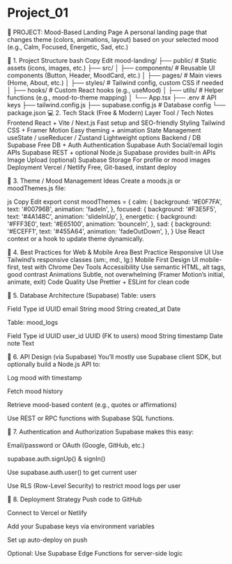 # Project_01

🌈 PROJECT: Mood-Based Landing Page
A personal landing page that changes theme (colors, animations, layout) based on your selected mood (e.g., Calm, Focused, Energetic, Sad, etc.)

🧱 1. Project Structure
bash
Copy
Edit
mood-landing/
├── public/             # Static assets (icons, images, etc.)
├── src/
│   ├── components/     # Reusable UI components (Button, Header, MoodCard, etc.)
│   ├── pages/          # Main views (Home, About, etc.)
│   ├── styles/         # Tailwind config, custom CSS if needed
│   ├── hooks/          # Custom React hooks (e.g., useMood)
│   ├── utils/          # Helper functions (e.g., mood-to-theme mapping)
│   └── App.tsx
├── .env                # API keys
├── tailwind.config.js
├── supabase.config.js  # Database config
└── package.json
💻 2. Tech Stack (Free & Modern)
Layer	Tool / Tech	Notes
Frontend	React + Vite / Next.js	Fast setup and SEO-friendly
Styling	Tailwind CSS + Framer Motion	Easy theming + animation
State Management	useState / useReducer / Zustand	Lightweight options
Backend / DB	Supabase	Free DB + Auth
Authentication	Supabase Auth	Social/email login
APIs	Supabase REST + optional Node.js	Supabase provides built-in APIs
Image Upload (optional)	Supabase Storage	For profile or mood images
Deployment	Vercel / Netlify	Free, Git-based, instant deploy

🎨 3. Theme / Mood Management Ideas
Create a moods.js or moodThemes.js file:

js
Copy
Edit
export const moodThemes = {
  calm: {
    background: '#E0F7FA',
    text: '#00796B',
    animation: 'fadeIn',
  },
  focused: {
    background: '#F3E5F5',
    text: '#4A148C',
    animation: 'slideInUp',
  },
  energetic: {
    background: '#FFF3E0',
    text: '#E65100',
    animation: 'bounceIn',
  },
  sad: {
    background: '#ECEFF1',
    text: '#455A64',
    animation: 'fadeOutDown',
  },
}
Use React context or a hook to update theme dynamically.

📲 4. Best Practices for Web & Mobile
Area	Best Practice
Responsive UI	Use Tailwind’s responsive classes (sm:, md:, lg:)
Mobile First	Design UI mobile-first, test with Chrome Dev Tools
Accessibility	Use semantic HTML, alt tags, good contrast
Animations	Subtle, not overwhelming (Framer Motion’s initial, animate, exit)
Code Quality	Use Prettier + ESLint for clean code

🧩 5. Database Architecture (Supabase)
Table: users

Field	Type
id	UUID
email	String
mood	String
created_at	Date

Table: mood_logs

Field	Type
id	UUID
user_id	UUID (FK to users)
mood	String
timestamp	Date
note	Text

🔌 6. API Design (via Supabase)
You’ll mostly use Supabase client SDK, but optionally build a Node.js API to:

Log mood with timestamp

Fetch mood history

Retrieve mood-based content (e.g., quotes or affirmations)

Use REST or RPC functions with Supabase SQL functions.

🔐 7. Authentication and Authorization
Supabase makes this easy:

Email/password or OAuth (Google, GitHub, etc.)

supabase.auth.signUp() & signIn()

Use supabase.auth.user() to get current user

Use RLS (Row-Level Security) to restrict mood logs per user

🚀 8. Deployment Strategy
Push code to GitHub

Connect to Vercel or Netlify

Add your Supabase keys via environment variables

Set up auto-deploy on push

Optional: Use Supabase Edge Functions for server-side logic
